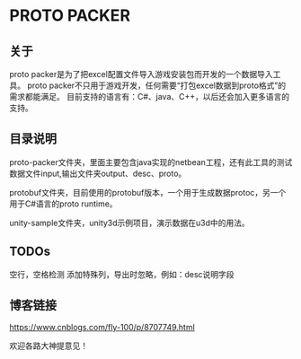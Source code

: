 # PROTO PACKER

## 关于
proto packer是为了把excel配置文件导入游戏安装包而开发的一个数据导入工具。
proto packer不只用于游戏开发，任何需要“打包excel数据到proto格式”的需求都能满足。
目前支持的语言有：C#、java、C++，以后还会加入更多语言的支持。

## 目录说明

proto-packer文件夹，里面主要包含java实现的netbean工程，还有此工具的测试数据文件input,输出文件夹output、desc、proto。

protobuf文件夹，目前使用的protobuf版本，一个用于生成数据protoc，另一个用于C#语言的proto runtime。

unity-sample文件夹，unity3d示例项目，演示数据在u3d中的用法。

## TODOs

空行，空格检测
添加特殊列，导出时忽略，例如：desc说明字段

## 博客链接

https://www.cnblogs.com/fly-100/p/8707749.html

欢迎各路大神提意见！
